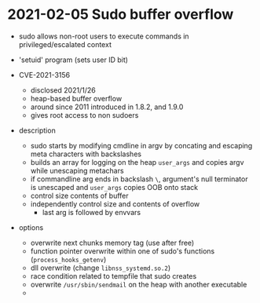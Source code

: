 # 2021-02-05 Sudo buffer overflow

* sudo allows non-root users to execute commands in privileged/escalated context
* 'setuid' program (sets user ID bit)

* CVE-2021-3156
  * disclosed 2021/1/26
  * heap-based buffer overflow
  * around since 2011 introduced in 1.8.2, and 1.9.0
  * gives root access to non sudoers
* description
  * sudo starts by modifying cmdline in argv by concating and escaping meta characters with backslashes
  * builds an array for logging on the heap `user_args` and copies argv while unescaping metachars
  * if commandline arg ends in backslash `\`, argument's null terminator is unescaped and `user_args` copies OOB onto stack
  * control size contents of buffer
  * independently control size and contents of overflow
    * last arg is followed by envvars
* options
  * overwrite next chunks memory tag (use after free)
  * function pointer overwrite within one of sudo's functions (`process_hooks_getenv`)
  * dll overwrite (change `libnss_systemd.so.2`)
  * race condition related to tempfile that sudo creates
  * overwrite `/usr/sbin/sendmail` on the heap with another executable
  * 